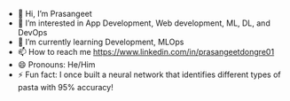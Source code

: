 - 👋 Hi, I’m Prasangeet
- 👀 I’m interested in App Development, Web development, ML, DL, and DevOps
- 🌱 I’m currently learning Development, MLOps
- 📫 How to reach me https://www.linkedin.com/in/prasangeetdongre01
- 😄 Pronouns: He/Him
- ⚡ Fun fact: I once built a neural network that identifies different types of pasta with 95% accuracy!

<!---
prasangeet/prasangeet is a ✨ special ✨ repository because its `README.md` (this file) appears on your GitHub profile.
You can click the Preview link to take a look at your changes.
--->
